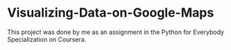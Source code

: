 # Visualizing-Data-on-Google-Maps
This project was done by me as an assignment in the Python for Everybody Specialization on Coursera. 

